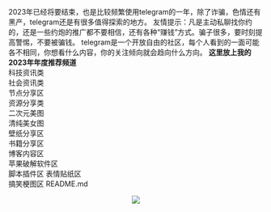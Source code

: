 2023年已经将要结束，也是比较频繁使用telegram的一年，除了诈骗，色情还有黑产，telegram还是有很多值得探索的地方。
友情提示：凡是主动私聊找你约的，还是一些约炮的推广都不要相信，还有各种“赚钱”方式。骗子很多，要时刻提高警惕，不要被骗钱。
telegram是一个开放自由的社区，每个人看到的一面可能各不相同，你想看什么内容，你的关注倾向就会趋向什么方向。
**这里放上我的2023年年度推荐频道**  
科技资讯类  
社会资讯类  
节点分享区  
资源分享类  
二次元美图  
清纯美女图  
壁纸分享区  
书籍分享区  
博客内容区  
苹果破解软件区  
脚本插件区
表情贴纸区  
搞笑梗图区
README.md
<div align="center">
    <img src="https://metrics.lecoq.io/sun0225SUN?template=classic&config.timezone=Asia%2FShanghai">
</div>
